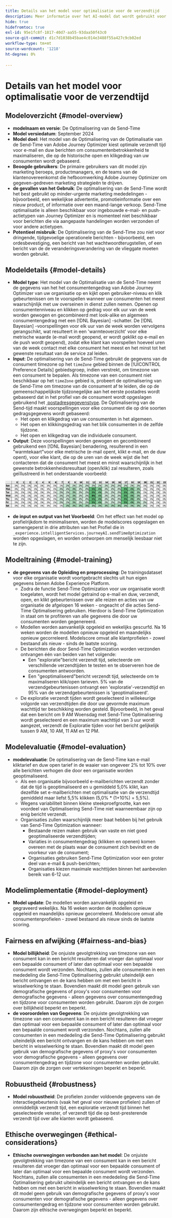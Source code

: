 ```yaml
---
title: Details van het model voor optimalisatie voor de verzendtijd
description: Meer informatie over het AI-model dat wordt gebruikt voor Send-Time Optimization in Adobe Journey Optimizer.
hide: true
hidefromtoc: true
exl-id: 95e1fc8f-1817-40d7-aa55-93daa50f43c0
source-git-commit: d1c7d1038b45bae4c014e3488f55a427c9cb02ed
workflow-type: tm+mt
source-wordcount: '1218'
ht-degree: 0%

---
```


# Details van het model voor optimalisatie voor de verzendtijd

## Modeloverzicht {#model-overview}

* **modelnaam en versie**: De Optimalisering van de Send-Time
* **Model versiedatum**: September 2024
* **Model doel**: Het model van de Optimalisering van de Optimalisatie van de Send-Time van Adobe Journey Optimizer kiest optimale verzendt tijd voor e-mail en duw berichten om consumentenbetrokkenheid te maximaliseren, die op de historische open en klikgedrag van uw consumenten wordt gebaseerd.
* **Beoogde gebruikers**: De primaire gebruikers van dit model zijn marketing beroeps, productmanagers, en de teams van de klantenovereenkomst die hefboomwerking Adobe Journey Optimizer om gegeven-gedreven marketing strategieën te drijven.
* **de gevallen van het Gebruik**: De optimalisering van de Send-Time wordt het best gebruikt op minder-urgente marketing mededelingen - bijvoorbeeld, een wekelijkse advertentie, promotieinformatie over een nieuw product, of informatie over een maand-lange verkoop. Send-Time optimalisatie is alleen beschikbaar voor ingebouwde e-mail- en push-actietypen van Journey Optimizer en is momenteel niet beschikbaar voor berichten die via aangepaste handelingen worden verzonden of voor andere actietypen.
* **Potentieel misbruik**: De Optimalisering van de Send-Time zou niet voor dringende, tijdgevoelige operationele berichten - bijvoorbeeld, een ordesbevestiging, een bericht van het wachtwoordterugstellen, of een bericht van de de veranderingsverandering van de vlieggate moeten worden gebruikt.

## Modeldetails {#model-details}

* **Model type**: Het model van de Optimalisatie van de Send-Time neemt de gegevens van het het consumentengedrag van Adobe Journey Optimizer van uw organisatie op en kijkt open gebruiker-niveau en klik gebeurtenissen om te voorspellen wanneer uw consumenten het meest waarschijnlijk met uw overseinen in dienst zullen nemen. Openen op consumentenniveau en klikken op gedrag voor elk uur van de week worden gewogen en gecombineerd met look-alike en algemeen consumentengedrag met een [!DNL Bayesian] -schatter. De [!DNL Bayesian] -voorspellingen voor elk uur van de week worden vervolgens gerangschikt, wat resulteert in een &#39;warmteoverzicht&#39; voor elke metrische waarde (e-mail wordt geopend, er wordt geklikt op e-mail en de push wordt geopend), zodat elke klant kan voorspellen hoeveel uren van de week contact met elke consument het meest en het minst tot het gewenste resultaat van de service zal leiden.
* **Input**: De optimalisering van de Send-Time gebruikt de gegevens van de consument timezone op het `timeZone` gebied binnen de [!UICONTROL Preference Details] gebiedsgroep, indien verstrekt, om timezone van een consument te bepalen. Als timezone van een consument niet beschikbaar op het `timeZone` gebied is, probeert de optimalisering van de Send-Time om timezone van de consument af te leiden, die op de gemeenschappelijkste tijdzonegelijke aan het eerste postadres wordt gebaseerd dat in het profiel van de consument wordt opgeslagen gebruikend het [&#x200B; postadresgegevenstype &#x200B;](../../xdm/data-types/postal-address.md). De Optimalisering van de Send-tijd maakt voorspellingen voor elke consument die op drie soorten gedragsgegevens wordt gebaseerd:
   * Het open en klikgedrag van uw consumenten in het algemeen.
   * Het open en klikkingsgedrag van het blik consumenten in de zelfde tijdzone.
   * Het open en klikgedrag van die individuele consument.
* **Output**: Deze voorspellingen worden gewogen en gecombineerd gebruikend een [!DNL Bayesian] benadering, resulterend in een &quot;warmtekaart&quot;voor elke metrische (e-mail opent, klikt e-mail, en de duw opent), voor elke klant, die op de uren van de week wijst die het contacteren dat de consument het meest en minst waarschijnlijk in het gewenste betrokkenheidsresultaat (open/klik) zal resulteren, zoals geïllustreerd in het onderstaande voorbeeld:

![&#x200B; Send-Time de warmtekaart van de Optimalisering.](../images/models/send-time-optimization.png)

* **de input en output van het Voorbeeld**: Om het effect van het model op profielrijkdom te minimaliseren, worden de modelscores opgeslagen en samengeperst in drie attributen van het Profiel die in `_experience.intelligentServices.journeyAI.sendTimeOptimization` worden opgeslagen, en worden ontworpen om menselijk leesbaar niet te zijn.

## Modeltraining {#model-training}

* **de gegevens van de Opleiding en preprocessing**: De trainingsdataset voor elke organisatie wordt voortgebracht slechts uit hun eigen gegevens binnen Adobe Experience Platform.
   * Zodra de functie Send-Time Optimization voor uw organisatie wordt toegelaten, wordt het model getraind op e-mail en duw, verzendt, open, en klikt gebeurtenissen over alle reizen en acties van uw organisatie de afgelopen 16 weken - ongeacht of die acties Send-Time Optimalisering gebruiken. Hierdoor is Send-Time Optimization in staat om te profiteren van alle gegevens die door uw consumenten worden gegenereerd.
   * Modellen worden aanvankelijk opgeleid en wekelijks gescurfd. Na 16 weken worden de modellen opnieuw opgeleid en maandelijks opnieuw gecorreleerd. Modelscore omvat alle klantprofielen - zowel bestaand als nieuw - sinds de laatste scoring.
   * De berichten die door Send-Time Optimization worden verzonden ontvangen één van beiden van het volgende:
      * Een &quot;exploratie&quot;bericht verzendt tijd, selecteerde om verschillende verzendtijden te testen en te observeren hoe de consumenten antwoorden.
      * Een &quot;geoptimaliseerd&quot;bericht verzendt tijd, selecteerde om te maximaliseren klik/open tarieven. 5% van de verzendgebeurtenissen ontvangt een &#39;exploratie&#39;-verzendtijd en 95% van de verzendgebeurtenissen is &#39;geoptimaliseerd&#39;.
   * De exploratie verzendt tijden wordt geselecteerd in willekeurige volgorde van verzendtijden die door uw gevormde maximum wachttijd ter beschikking worden gesteld. Bijvoorbeeld, in het geval dat een bericht om 9 AM Woensdag met Send-Time Optimalisering wordt geselecteerd en een maximum wachttijd van 3 uur wordt aangezet, verzendt de Exploratie tijden voor het bericht gelijkelijk tussen 9 AM, 10 AM, 11 AM en 12 PM.

## Modelevaluatie {#model-evaluation}

* **modelevaluatie**: De optimalisering van de Send-Time kan e-mail kliktarief en duw open tarief in de waaier van ongeveer 2% tot 10% over alle berichten verhogen die door een organisatie worden geoptimaliseerd.
   * Als een organisatie bijvoorbeeld e-mailberichten verzendt zonder dat de tijd is geoptimaliseerd en u gemiddeld 5,0% klikt, kan dezelfde set e-mailberichten met optimalisatie van de verzendtijd gemiddeld maar liefst 5,5% klikken (5,0% * (1+10%) = 5,5%).
   * Wegens variabiliteit binnen kleine steekproefgrootte, kan een voordeel van Optimalisering Send-Time niet waarneembaar zijn op enig bericht verzendt.
   * Organisaties zullen waarschijnlijk meer baat hebben bij het gebruik van Send-Time Optimization wanneer:
      * Bestaande reizen maken gebruik van vaste en niet goed geoptimaliseerde verzendtijden;
      * Variaties in consumentengedrag (klikken en openen) komen overeen met de plaats waar de consument zich bevindt en de voorkeur van de consument;
      * Organisaties gebruiken Send-Time Optimization voor een groter deel van e-mail &amp; push-berichten;
      * Organisaties kiezen maximale wachttijden binnen het aanbevolen bereik van 6-12 uur.

## Modelimplementatie {#model-deployment}

* **Model update**: De modellen worden aanvankelijk opgeleid en gegraveerd wekelijks. Na 16 weken worden de modellen opnieuw opgeleid en maandelijks opnieuw gecorreleerd. Modelscore omvat alle consumentenprofielen - zowel bestaand als nieuw sinds de laatste scoring.

## Fairness en afwijking {#fairness-and-bias}

* **Model billijkheid**: De onjuiste gevolgtrekking van timezone van een consument kan in een bericht resulteren dat vroeger dan optimaal voor een bepaalde consument of later dan optimaal voor een bepaalde consument wordt verzonden. Nochtans, zullen alle consumenten in een mededeling die Send-Time Optimalisering gebruikt uiteindelijk een bericht ontvangen en de kans hebben om met een bericht in wisselwerking te staan. Bovendien maakt dit model geen gebruik van demografische gegevens of proxy&#39;s voor consumenten voor demografische gegevens - alleen gegevens over consumentengedrag en tijdzone voor consumenten worden gebruikt. Daarom zijn de zorgen over billijkheid beperkt en beperkt.
* **de vooroordelen van Gegevens**: De onjuiste gevolgtrekking van timezone van een consument kan in een bericht resulteren dat vroeger dan optimaal voor een bepaalde consument of later dan optimaal voor een bepaalde consument wordt verzonden. Nochtans, zullen alle consumenten in een mededeling die Send-Time Optimalisering gebruikt uiteindelijk een bericht ontvangen en de kans hebben om met een bericht in wisselwerking te staan. Bovendien maakt dit model geen gebruik van demografische gegevens of proxy&#39;s voor consumenten voor demografische gegevens - alleen gegevens over consumentengedrag en tijdzone voor consumenten worden gebruikt. Daarom zijn de zorgen over vertekeningen beperkt en beperkt.

## Robuustheid {#robustness}

* **Model robuustheid**: De profielen zonder voldoende gegevens van de interactiegebeurtenis (vaak het geval voor nieuwe profielen) zullen of onmiddellijk verzendt tijd, een exploratie verzendt tijd binnen het geselecteerde venster, of verzendt tijd die op best-presterende verzendt tijd over alle klanten wordt gebaseerd.

## Ethische overwegingen {#ethical-considerations}

* **Ethische overwegingen verbonden aan het model**: De onjuiste gevolgtrekking van timezone van een consument kan in een bericht resulteren dat vroeger dan optimaal voor een bepaalde consument of later dan optimaal voor een bepaalde consument wordt verzonden. Nochtans, zullen alle consumenten in een mededeling die Send-Time Optimalisering gebruikt uiteindelijk een bericht ontvangen en de kans hebben om met een bericht in wisselwerking te staan. Bovendien maakt dit model geen gebruik van demografische gegevens of proxy&#39;s voor consumenten voor demografische gegevens - alleen gegevens over consumentengedrag en tijdzone voor consumenten worden gebruikt. Daarom zijn ethische overwegingen beperkt en beperkt.